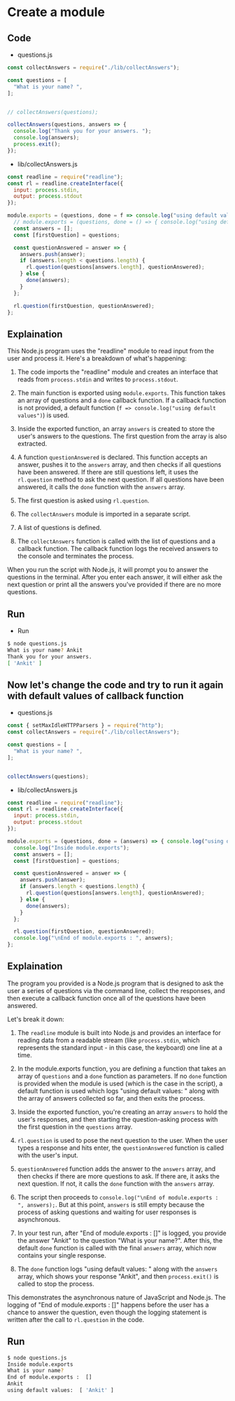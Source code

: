 # Create a module

## Code

- questions.js

```javascript
const collectAnswers = require("./lib/collectAnswers");

const questions = [
  "What is your name? ",
];


// collectAnswers(questions);

collectAnswers(questions, answers => {
  console.log("Thank you for your answers. ");
  console.log(answers);
  process.exit();
});
```

- lib/collectAnswers.js

```javascript
const readline = require("readline");
const rl = readline.createInterface({
  input: process.stdin,
  output: process.stdout
});

module.exports = (questions, done = f => console.log("using default values")) => {
  // module.exports = (questions, done = () => { console.log("using default values"); }) => {
  const answers = [];
  const [firstQuestion] = questions;

  const questionAnswered = answer => {
    answers.push(answer);
    if (answers.length < questions.length) {
      rl.question(questions[answers.length], questionAnswered);
    } else {
      done(answers);
    }
  };

  rl.question(firstQuestion, questionAnswered);
};
```

## Explaination

This Node.js program uses the "readline" module to read input from the user and process it. Here's a breakdown of what's happening:

1. The code imports the "readline" module and creates an interface that reads from `process.stdin` and writes to `process.stdout`.

2. The main function is exported using `module.exports`. This function takes an array of questions and a `done` callback function. If a callback function is not provided, a default function (`f => console.log("using default values")`) is used. 

3. Inside the exported function, an array `answers` is created to store the user's answers to the questions. The first question from the array is also extracted.

4. A function `questionAnswered` is declared. This function accepts an answer, pushes it to the `answers` array, and then checks if all questions have been answered. If there are still questions left, it uses the `rl.question` method to ask the next question. If all questions have been answered, it calls the `done` function with the `answers` array.

5. The first question is asked using `rl.question`.

6. The `collectAnswers` module is imported in a separate script.

7. A list of questions is defined.

8. The `collectAnswers` function is called with the list of questions and a callback function. The callback function logs the received answers to the console and terminates the process.

When you run the script with Node.js, it will prompt you to answer the questions in the terminal. After you enter each answer, it will either ask the next question or print all the answers you've provided if there are no more questions.

## Run

- Run

```bash
$ node questions.js 
What is your name? Ankit
Thank you for your answers. 
[ 'Ankit' ]
```

## Now let's change the code and try to run it again with default values of callback function

- questions.js

```javascript
const { setMaxIdleHTTPParsers } = require("http");
const collectAnswers = require("./lib/collectAnswers");

const questions = [
  "What is your name? ",
];


collectAnswers(questions);
```

- lib/collectAnswers.js

```javascript
const readline = require("readline");
const rl = readline.createInterface({
  input: process.stdin,
  output: process.stdout
});

module.exports = (questions, done = (answers) => { console.log("using default values: ", answers); process.exit() }) => {
  console.log("Inside module.exports");
  const answers = [];
  const [firstQuestion] = questions;

  const questionAnswered = answer => {
    answers.push(answer);
    if (answers.length < questions.length) {
      rl.question(questions[answers.length], questionAnswered);
    } else {
      done(answers);
    }
  };

  rl.question(firstQuestion, questionAnswered);
  console.log("\nEnd of module.exports : ", answers);
};
```

## Explaination

The program you provided is a Node.js program that is designed to ask the user a series of questions via the command line, collect the responses, and then execute a callback function once all of the questions have been answered. 

Let's break it down:

1. The `readline` module is built into Node.js and provides an interface for reading data from a readable stream (like `process.stdin`, which represents the standard input - in this case, the keyboard) one line at a time. 

2. In the module.exports function, you are defining a function that takes an array of `questions` and a `done` function as parameters. If no `done` function is provided when the module is used (which is the case in the script), a default function is used which logs "using default values: " along with the array of answers collected so far, and then exits the process.

3. Inside the exported function, you're creating an array `answers` to hold the user's responses, and then starting the question-asking process with the first question in the `questions` array.

4. `rl.question` is used to pose the next question to the user. When the user types a response and hits enter, the `questionAnswered` function is called with the user's input.

5. `questionAnswered` function adds the answer to the `answers` array, and then checks if there are more questions to ask. If there are, it asks the next question. If not, it calls the `done` function with the `answers` array.

6. The script then proceeds to `console.log("\nEnd of module.exports : ", answers);`. But at this point, `answers` is still empty because the process of asking questions and waiting for user responses is asynchronous.

7. In your test run, after "End of module.exports :  []" is logged, you provide the answer "Ankit" to the question "What is your name?". After this, the default `done` function is called with the final `answers` array, which now contains your single response.

8. The `done` function logs "using default values: " along with the `answers` array, which shows your response "Ankit", and then `process.exit()` is called to stop the process.

This demonstrates the asynchronous nature of JavaScript and Node.js. The logging of "End of module.exports :  []" happens before the user has a chance to answer the question, even though the logging statement is written after the call to `rl.question` in the code.

## Run

```bash
$ node questions.js
Inside module.exports
What is your name? 
End of module.exports :  []
Ankit
using default values:  [ 'Ankit' ]
```
